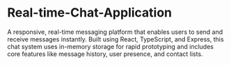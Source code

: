 # Real-time-Chat-Application
A responsive, real-time messaging platform that enables users to send and receive messages instantly. Built using React, TypeScript, and Express, this chat system uses in-memory storage for rapid prototyping and includes core features like message history, user presence, and contact lists.
